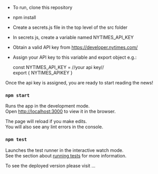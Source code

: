 - To run, clone this repository
- npm install
- Create a secrets.js file in the top level of the src folder
- In secrets js, create a variable named NYTIMES_API_KEY
- Obtain a valid API key from https://developer.nytimes.com/
- Assign your API key to this variable and export object e.g.:

  const NYTIMES_API_KEY = //your api key// <br>
  export { NYTIMES_APIKEY }

Once the api key is assigned, you are ready to start reading the news!

### `npm start`

Runs the app in the development mode.<br>
Open [http://localhost:3000](http://localhost:3000) to view it in the browser.

The page will reload if you make edits.<br>
You will also see any lint errors in the console.

### `npm test`

Launches the test runner in the interactive watch mode.<br>
See the section about [running tests](https://facebook.github.io/create-react-app/docs/running-tests) for more information.

To see the deployed version please visit ...
